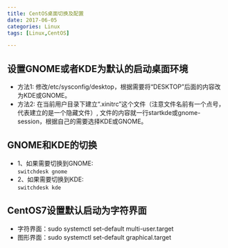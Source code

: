 ```yaml
---
title: CentOS桌面切换及配置
date: 2017-06-05
categories: Linux
tags: [Linux,CentOS]

---
```


## 设置GNOME或者KDE为默认的启动桌面环境
- 方法1: 修改/etc/sysconfig/desktop，根据需要将“DESKTOP”后面的内容改为KDE或GNOME。
- 方法2: 在当前用户目录下建立“.xinitrc”这个文件（注意文件名前有一个点号，代表建立的是一个隐藏文件）,
文件的内容就一行startkde或gnome-session，根据自己的需要选择KDE或GNOME。
## GNOME和KDE的切换
- 1、如果需要切换到GNOME:  
`switchdesk gnome`
- 2、如果需要切换到KDE:  
`switchdesk kde`

## CentOS7设置默认启动为字符界面
- 字符界面：sudo systemctl set-default multi-user.target	
- 图形界面：sudo systemctl set-default graphical.target